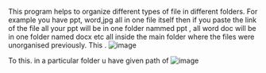This program helps to organize different types of file in different folders.
For example you have ppt, word,jpg all in one file itself then if you paste the link of the file all 
your ppt will be in one folder nammed ppt , all word doc will be in one folder named docx etc all 
inside the main folder where the files were unorganised previously.
This .
![image](https://github.com/Shrivatsaks2003/organizing-file-using-python/assets/141117036/2d8e0d5b-42f0-4cfa-9a12-2cdbe3cd4bc3)

To this. in a particular folder u have given path of
![image](https://github.com/Shrivatsaks2003/organizing-file-using-python/assets/141117036/7e6bd903-9e2f-476b-8fde-b99b9aecc476)
